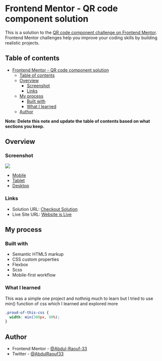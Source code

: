 # Frontend Mentor - QR code component solution

This is a solution to the [QR code component challenge on Frontend Mentor](https://www.frontendmentor.io/challenges/qr-code-component-iux_sIO_H). Frontend Mentor challenges help you improve your coding skills by building realistic projects.

## Table of contents

- [Frontend Mentor - QR code component solution](#frontend-mentor---qr-code-component-solution)
  - [Table of contents](#table-of-contents)
  - [Overview](#overview)
    - [Screenshot](#screenshot)
    - [Links](#links)
  - [My process](#my-process)
    - [Built with](#built-with)
    - [What I learned](#what-i-learned)
  - [Author](#author)

**Note: Delete this note and update the table of contents based on what sections you keep.**

## Overview

### Screenshot

![](./screenshot.jpg)

- [Mobile](screenshots/Mobile.png)
- [Tablet](screenshots/Tablet.png)
- [Desktop](screenshots/Desktop.png)

### Links

- Solution URL: [Checkout Solution](https://github.com/raoufrofi/frontend-mentor-2nd-project)
- Live Site URL: [Website is Live](https://raoufrofi.github.io/frontend-mentor-2nd-project/)

## My process

### Built with

- Semantic HTML5 markup
- CSS custom properties
- Flexbox
- Scss
- Mobile-first workflow

### What I learned

This was a simple one project and nothnig much to learn but I tried to use min()
function of css which I learned and explored more

```css
.proud-of-this-css {
  width: min(300px, 90%);
}
```

## Author

- Frontend Mentor - [@Abdul-Raouf-33](https://www.frontendmentor.io/profile/Abdul-Raouf-33)
- Twitter - [@AbdulRaouf33](https://www.twitter.com/AbdulRaouf33)
